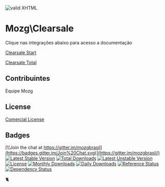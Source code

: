 [checkmark]: https://raw.githubusercontent.com/mozgbrasil/mozgbrasil.github.io/master/assets/images/logos/logo_32_32.png "MOZG"
![valid XHTML][checkmark]

[clearsale-start]: /README_ClearsaleStart.md
[clearsale-total]: /README_ClearsaleTotal.md

# Mozg\Clearsale

Clique nas integrações abaixo para acesso a documentação

[Clearsale Start][clearsale-start]

[Clearsale Total][clearsale-total]

## Contribuintes

Equipe Mozg

## License

[Comercial License](LICENSE.txt)

## Badges

[![Join the chat at https://gitter.im/mozgbrasil](https://badges.gitter.im/Join%20Chat.svg)](https://gitter.im/mozgbrasil/)
[![Latest Stable Version](https://poser.pugx.org/mozgbrasil/magento-clearsale-php56/v/stable)](https://packagist.org/packages/mozgbrasil/magento-clearsale-php56)
[![Total Downloads](https://poser.pugx.org/mozgbrasil/magento-clearsale-php56/downloads)](https://packagist.org/packages/mozgbrasil/magento-clearsale-php56)
[![Latest Unstable Version](https://poser.pugx.org/mozgbrasil/magento-clearsale-php56/v/unstable)](https://packagist.org/packages/mozgbrasil/magento-clearsale-php56)
[![License](https://poser.pugx.org/mozgbrasil/magento-clearsale-php56/license)](https://packagist.org/packages/mozgbrasil/magento-clearsale-php56)
[![Monthly Downloads](https://poser.pugx.org/mozgbrasil/magento-clearsale-php56/d/monthly)](https://packagist.org/packages/mozgbrasil/magento-clearsale-php56)
[![Daily Downloads](https://poser.pugx.org/mozgbrasil/magento-clearsale-php56/d/daily)](https://packagist.org/packages/mozgbrasil/magento-clearsale-php56)
[![Reference Status](https://www.versioneye.com/php/mozgbrasil:magento-clearsale-php56/reference_badge.svg?style=flat-square)](https://www.versioneye.com/php/mozgbrasil:magento-clearsale-php56/references)
[![Dependency Status](https://www.versioneye.com/php/mozgbrasil:magento-clearsale-php56/1.0.0/badge?style=flat-square)](https://www.versioneye.com/php/mozgbrasil:magento-clearsale-php56/1.0.0)

:cat2:
